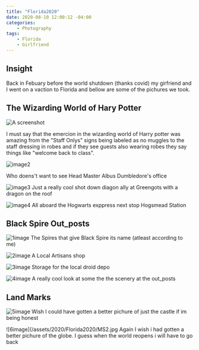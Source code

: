 ```yaml
---
title: "Florida2020"
date: 2020-08-10 12:00:12 -04:00
categories:
    - Photography
tags:
    - Florida
    - Girlfriend
---
```

## Insight
Back in Febuary before the world shutdown (thanks covid) my girfriend and I went on a vaction to Florida and bellow are some of the pichures we took.

## The Wizarding World of Hary Potter

![A screenshot](/assets/2020/Florida2020/HP1.jpg)

I must say that the emercion in the wizarding world of Harry potter was amazing from the "Staff Onlys" signs being labeled as no muggles to the staff dressing in robes and if they see guests also wearing robes they say things like "welcome back to class".

![image2](/assets/2020/Florida2020/HP2.jpg)

Who doens't want to see Head Master Albus Dumbledore's office

![image3](/assets/2020/Florida2020/HP3.png)
Just a really cool shot down diagon ally at Greengots with a dragon on the roof

![image4](/assets/2020/Florida2020/HP4.jpg)
All aboard the Hogwarts exppress next stop Hogsmead Station

## Black Spire Out_posts

![1image](/assets/2020/Florida2020/SW1.jpg)
The Spires that give Black Spire its name (atleast according to me)

![2image](/assets/2020/Florida2020/SW2.jpg)
A Local Artisans shop

![3image](/assets/2020/Florida2020/SW3.jpg)
Storage for the local droid depo

![4image](/assets/2020/Florida2020/SW4.jpg)
A really cool look at some the the scenery at the out_posts

## Land Marks

![5image](/assets/2020/Florida2020/MS1.jpg)
Wish I could have gotten a better pichure of just the castle if im being honest

![6image](/assets/2020/Florida2020/MS2.jpg
Again I wish i had gotten a better pichure of the globe. I guess when the world reopens i will have to go back
